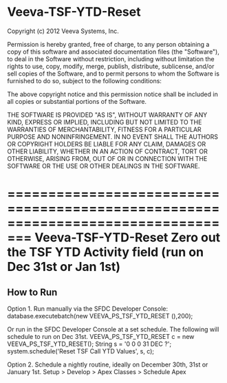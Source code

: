 Veeva-TSF-YTD-Reset
=================================================================================
Copyright (c) 2012 Veeva Systems, Inc.

Permission is hereby granted, free of charge, to any person obtaining a copy of this software and associated documentation files (the "Software"), to deal in the Software without restriction, including without limitation the rights to use, copy, modify, merge, publish, distribute, sublicense, and/or sell copies of the Software, and to permit persons to whom the Software is furnished to do so, subject to the following conditions:

The above copyright notice and this permission notice shall be included in all copies or substantial portions of the Software.

THE SOFTWARE IS PROVIDED "AS IS", WITHOUT WARRANTY OF ANY KIND, EXPRESS OR IMPLIED, INCLUDING BUT NOT LIMITED TO THE WARRANTIES OF MERCHANTABILITY, FITNESS FOR A PARTICULAR PURPOSE AND NONINFRINGEMENT. IN NO EVENT SHALL THE AUTHORS OR COPYRIGHT HOLDERS BE LIABLE FOR ANY CLAIM, DAMAGES OR OTHER LIABILITY, WHETHER IN AN ACTION OF CONTRACT, TORT OR OTHERWISE, ARISING FROM, OUT OF OR IN CONNECTION WITH THE SOFTWARE OR THE USE OR OTHER DEALINGS IN THE SOFTWARE.

=================================================================================
Veeva-TSF-YTD-Reset Zero out the TSF YTD Activity field (run on Dec 31st or Jan 1st)
=================================================================================
How to Run
--------------
Option 1. Run manually via the SFDC Developer Console:
database.executebatch(new VEEVA_PS_TSF_YTD_RESET (),200); 

Or run in the SFDC Developer Console at a set schedule.  The following will schedule to run on Dec 31st.
VEEVA_PS_TSF_YTD_RESET c = new VEEVA_PS_TSF_YTD_RESET();
String s = '0 0 0 31 DEC ?';
system.schedule('Reset TSF Call YTD Values', s, c);

Option 2. Schedule a nightly routine, ideally on December 30th, 31st or January 1st.
Setup > Develop > Apex Classes > Schedule Apex
